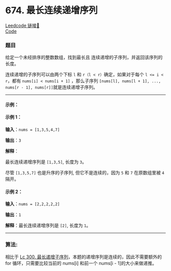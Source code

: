 # 674. 最长连续递增序列

[Leedcode 链接🔗](https://leetcode.cn/problems/longest-continuous-increasing-subsequence/description/)  
[Code](https://github.com/alstondu/lc/blob/main/674/674.cpp)

### 题目

给定一个未经排序的整数数组，找到最长且 连续递增的子序列，并返回该序列的长度。

连续递增的子序列可以由两个下标 `l` 和 `r（l < r）`确定，如果对于每个 `l <= i < r`，都有 `nums[i] < nums[i + 1]` ，那么子序列 `[nums[l], nums[l + 1], ..., nums[r - 1], nums[r]]`就是连续递增子序列。

---

#### 示例：

#### 示例 1：

**输入**：`nums = [1,3,5,4,7]`

**输出**：`3`

**解释**：

最长连续递增序列是 `[1,3,5]`, 长度为 `3`。

尽管 `[1,3,5,7]` 也是升序的子序列, 但它不是连续的，因为 `5` 和 `7` 在原数组里被 `4` 隔开。 

#### 示例 2：

**输入**：`nums = [2,2,2,2,2]`

**输出**：`1`

**解释**：最长连续递增序列是 `[2]`, 长度为 `1`。

---

### 算法:

相比于 [Lc 300. 最长递增子序列](https://github.com/alstondu/lc/blob/main/300/README.md)，本题的递增序列是连续的，因此不需要额外的 for 循环，只需要比较当前的 nums[i] 和前一个 nums[i - 1]的大小来做递推。